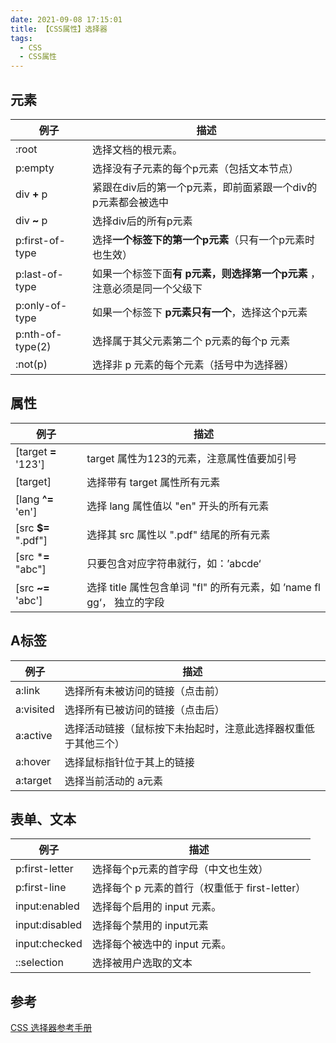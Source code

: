 ```yaml
---
date: 2021-09-08 17:15:01
title: 【CSS属性】选择器
tags:
  - CSS
  - CSS属性
---
```


## 元素

| 例子             | 描述                                                         |
| ---------------- | ------------------------------------------------------------ |
| :root            | 选择文档的根元素。                                           |
| p:empty          | 选择没有子元素的每个p元素（包括文本节点）                    |
| div **+** p      | 紧跟在div后的第一个p元素，即前面紧跟一个div的p元素都会被选中 |
| div **~** p      | 选择div后的所有p元素                                         |
| p:first-of-type  | 选择**一个标签下的第一个p元素**（只有一个p元素时也生效）     |
| p:last-of-type   | 如果一个标签下面**有 p元素，则选择第一个p元素** ，注意必须是同一个父级下 |
| p:only-of-type   | 如果一个标签下 **p元素只有一个**，选择这个p元素              |
| p:nth-of-type(2) | 选择属于其父元素第二个 p元素的每个p 元素                     |
| :not(p)          | 选择非 p 元素的每个元素（括号中为选择器）                    |



## 属性

| 例子                 | 描述                                                         |
| -------------------- | ------------------------------------------------------------ |
| [target **=** '123'] | target 属性为123的元素，注意属性值要加引号                   |
| [target]             | 选择带有 target 属性所有元素                                 |
| [lang **^=** 'en']   | 选择 lang 属性值以 "en" 开头的所有元素                       |
| [src **$=** ".pdf"]  | 选择其 src 属性以 ".pdf" 结尾的所有元素                      |
| [src ***=** "abc"]   | 只要包含对应字符串就行，如：’abcde‘                          |
| [src **~=** 'abc']   | 选择 title 属性包含单词 "fl" 的所有元素，如 ’name fl gg‘， 独立的字段 |



## A标签

| 例子      | 描述                                                         |
| --------- | ------------------------------------------------------------ |
| a:link    | 选择所有未被访问的链接（点击前）                             |
| a:visited | 选择所有已被访问的链接（点击后）                             |
| a:active  | 选择活动链接（鼠标按下未抬起时，注意此选择器权重低于其他三个） |
| a:hover   | 选择鼠标指针位于其上的链接                                   |
| a:target  | 选择当前活动的 a元素                                         |



## 表单、文本

| 例子           | 描述                                           |
| -------------- | ---------------------------------------------- |
| p:first-letter | 选择每个p元素的首字母（中文也生效）            |
| p:first-line   | 选择每个 p 元素的首行（权重低于 first-letter） |
| input:enabled  | 选择每个启用的 input 元素。                    |
| input:disabled | 选择每个禁用的 input元素                       |
| input:checked  | 选择每个被选中的 input 元素。                  |
| ::selection    | 选择被用户选取的文本                           |



## 参考

[CSS 选择器参考手册](https://www.w3school.com.cn/cssref/css_selectors.asp)



